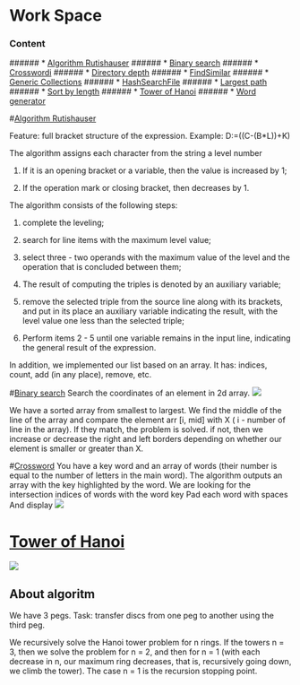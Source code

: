 # Work Space
### Content
</p>
###### *  <a href="#Algorithm Rutishauser">Algorithm Rutishauser</a> 
###### *  <a href="#Binary search">Binary search</a> 
###### *  <a href="#Crossword">Crosswordi</a> 
###### *  <a href="#Directory depth">Directory depth</a> 
###### *  <a href="#FindSimilar">FindSimilar</a> 
###### *  <a href="#Generic Collections">Generic Collections</a> 
###### *  <a href="#HashSearchFile">HashSearchFile</a> 
###### *  <a href="#Largest path">Largest path</a> 
###### *  <a href="#Sort by length">Sort by length</a> 
###### *  <a href="#Tower of Hanoi">Tower of Hanoi</a> 
###### *  <a href="#Word generator">Word generator</a> 
</p>



#[Algorithm Rutishauser](https://github.com/Feodoros/WorkSpace/blob/master/AlgorithmRutishauser/StructureList.cs)

Feature: full bracket structure of the expression. Example:
D:=((C-(B*L))+K)

The algorithm assigns each character from the string a level number

1. If it is an opening bracket or a variable, then the value is increased by 1;

2. If the operation mark or closing bracket, then decreases by 1.

The algorithm consists of the following steps:

1. complete the leveling;

2. search for line items with the maximum level value;

3. select three - two operands with the maximum value of the level and the operation that is concluded between them;

4. The result of computing the triples is denoted by an auxiliary variable;

5. remove the selected triple from the source line along with its brackets, and put in its place an auxiliary variable indicating the result, with the level value one less than the selected triple;

6. Perform items 2 - 5 until one variable remains in the input line, indicating the general result of the expression.

In addition, we implemented our list based on an array. It has: indices, count, add (in any place), remove, etc.

#[Binary search](https://github.com/Feodoros/WorkSpace/blob/master/BinSearch/Program.cs)
Search the coordinates of an element in 2d array.
![](https://sun9-15.userapi.com/c857320/v857320109/180096/002vsj8buk8.jpg)

We have a sorted array from smallest to largest. We find the middle of the line of the array and compare the element arr [i, mid] with X ( i - number of line in the array). If they match, the problem is solved. if not, then we increase or decrease the right and left borders depending on whether our element is smaller or greater than X.

#[Crossword](https://github.com/Feodoros/WorkSpace/blob/master/Cross/Program.cs)
You have a key word and an array of words (their number is equal to the number of letters in the main word). The algorithm outputs an array with the key highlighted by the word.
We are looking for the intersection indices of words with the word key
Pad each word with spaces
And display
![](https://sun9-58.userapi.com/c205828/v205828109/10aea6/f3boQI59Slc.jpg)


# [Tower of Hanoi](https://github.com/Feodoros/WorkSpace/blob/master/HanoiTowards/Program.cs)
![](https://blog-c7ff.kxcdn.com/blog/wp-content/uploads/2016/12/Tower-of-hanoi.gif)

## About algoritm
We have 3 pegs.
Task: transfer discs from one peg to another using the third peg.


We recursively solve the Hanoi tower problem for n rings.
If the towers n = 3, then we solve the problem for n = 2, and then for n = 1 (with each decrease in n, our maximum ring decreases, that is, recursively going down, we climb the tower).
The case n = 1 is the recursion stopping point.
